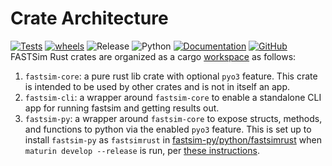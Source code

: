 # Crate Architecture
[![Tests](https://github.com/NREL/fastsim/actions/workflows/tests.yaml/badge.svg)](https://github.com/NREL/fastsim/actions/workflows/tests.yaml) [![wheels](https://github.com/NREL/fastsim/actions/workflows/wheels.yaml/badge.svg)](https://github.com/NREL/fastsim/actions/workflows/wheels.yaml?event=release) ![Release](https://img.shields.io/badge/release-v0.1.0-blue) ![Python](https://img.shields.io/badge/python-3.9%20%7C%203.10-blue) [![Documentation](https://img.shields.io/badge/documentation-custom-blue.svg)](https://nrel.github.io/fastsim/) [![GitHub](https://img.shields.io/badge/GitHub-fastsim-blue.svg)](https://github.com/NREL/fastsim)
FASTSim Rust crates are organized as a cargo [workspace](Cargo.toml) as follows:
1. `fastsim-core`: a pure rust lib crate with optional `pyo3` feature.  This crate is intended to be used by other crates and is not in itself an app.
1. `fastsim-cli`: a wrapper around `fastsim-core` to enable a standalone CLI app for running fastsim and getting results out.  
1. `fastsim-py`: a wrapper around `fastsim-core` to expose structs, methods, and functions to python via the enabled `pyo3` feature.  This is set up to install `fastsim-py` as `fastsimrust` in [fastsim-py/python/fastsimrust](./fastsim-py/python/fastsimrust/) when `maturin develop --release` is run, per [these instructions](https://github.com/PyO3/maturin/blob/084cfaced651b28616aeea1f818bdc933a536bfe/guide/src/project_layout.md#mixed-rustpython-project).  